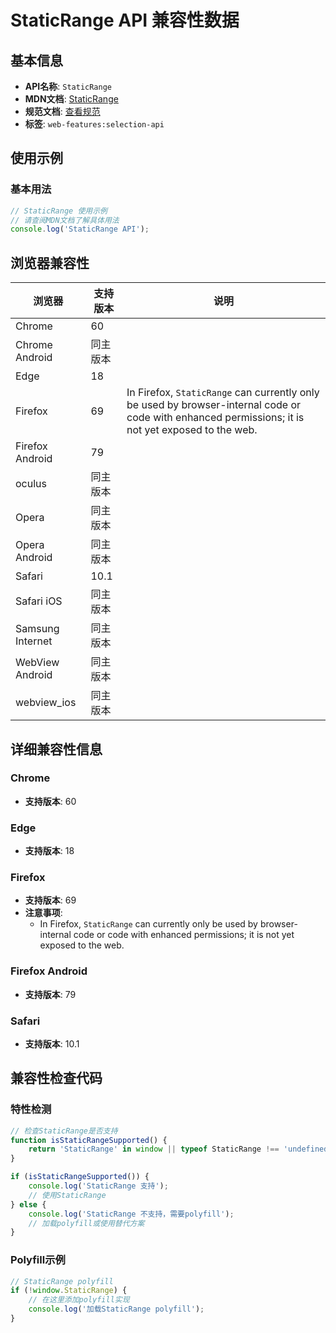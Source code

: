 # StaticRange API 兼容性数据

## 基本信息

- **API名称**: `StaticRange`
- **MDN文档**: [StaticRange](https://developer.mozilla.org/docs/Web/API/StaticRange)
- **规范文档**: [查看规范](https://dom.spec.whatwg.org/#interface-staticrange)
- **标签**: `web-features:selection-api`

## 使用示例

### 基本用法

```javascript
// StaticRange 使用示例
// 请查阅MDN文档了解具体用法
console.log('StaticRange API');
```

## 浏览器兼容性

| 浏览器 | 支持版本 | 说明 |
|--------|----------|------|
| Chrome | 60 |  |
| Chrome Android | 同主版本 |  |
| Edge | 18 |  |
| Firefox | 69 | In Firefox, `StaticRange` can currently only be used by browser-internal code or code with enhanced permissions; it is not yet exposed to the web. |
| Firefox Android | 79 |  |
| oculus | 同主版本 |  |
| Opera | 同主版本 |  |
| Opera Android | 同主版本 |  |
| Safari | 10.1 |  |
| Safari iOS | 同主版本 |  |
| Samsung Internet | 同主版本 |  |
| WebView Android | 同主版本 |  |
| webview_ios | 同主版本 |  |

## 详细兼容性信息

### Chrome

- **支持版本**: 60

### Edge

- **支持版本**: 18

### Firefox

- **支持版本**: 69
- **注意事项**:
  - In Firefox, `StaticRange` can currently only be used by browser-internal code or code with enhanced permissions; it is not yet exposed to the web.

### Firefox Android

- **支持版本**: 79

### Safari

- **支持版本**: 10.1

## 兼容性检查代码

### 特性检测

```javascript
// 检查StaticRange是否支持
function isStaticRangeSupported() {
    return 'StaticRange' in window || typeof StaticRange !== 'undefined';
}

if (isStaticRangeSupported()) {
    console.log('StaticRange 支持');
    // 使用StaticRange
} else {
    console.log('StaticRange 不支持，需要polyfill');
    // 加载polyfill或使用替代方案
}
```

### Polyfill示例

```javascript
// StaticRange polyfill
if (!window.StaticRange) {
    // 在这里添加polyfill实现
    console.log('加载StaticRange polyfill');
}
```

